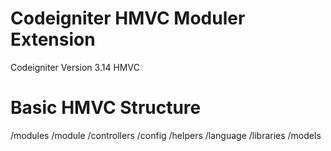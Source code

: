 # Codeigniter HMVC Moduler Extension
Codeigniter  Version 3.14 HMVC

# Basic HMVC Structure
/modules
    /module
       /controllers
       /config
       /helpers
       /language
       /libraries
       /models
       


